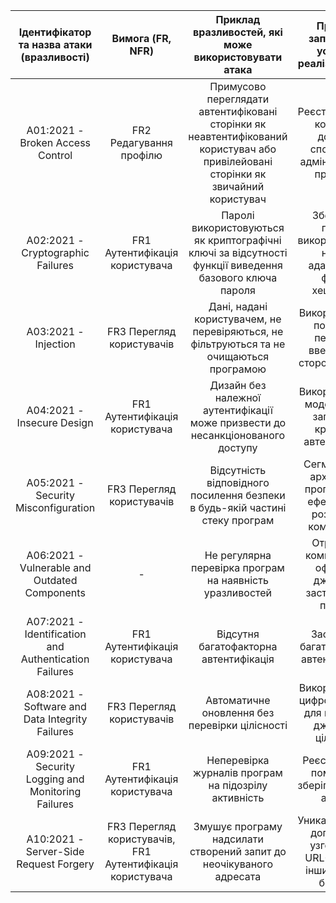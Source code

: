 | Ідентифікатор та назва атаки (вразливості) | Вимога (FR, NFR) | Приклад вразливостей, які може використовувати атака | Приклад запобігання успішної реалізації атаки |
|:-----------------------------------------:|:----------------:|:----------------------------------------------------:|:-----------------------------------------------:|
| A01:2021 - Broken Access Control          | FR2 Редагування профілю | Примусово переглядати автентифіковані сторінки як неавтентифікований користувач або привілейовані сторінки як звичайний користувач | Реєстрація збоїв контролю доступу, сповіщення адміністраторів при збоях |
| A02:2021 - Cryptographic Failures        | FR1 Аутентифікація користувача | Паролі використовуються як криптографічні ключі за відсутності функції виведення базового ключа пароля | Зберігайте паролі, використовуючи надійні адаптивні та функції хешування |
| A03:2021 - Injection                      | FR3 Перегляд користувачів | Дані, надані користувачем, не перевіряються, не фільтруються та не очищаються програмою | Використовуйте позитивну перевірку введення на стороні сервера |
| A04:2021 - Insecure Design                | FR1 Аутентифікація користувача | Дизайн без належної аутентифікації може призвести до несанкціонованого доступу | Використовуйте моделювання загроз для критичної автентифікації |
| A05:2021 - Security Misconfiguration     | FR3 Перегляд користувачів | Відсутність відповідного посилення безпеки в будь-якій частині стеку програм | Сегментована архітектура програми для ефективного розділення компонентів |
| A06:2021 - Vulnerable and Outdated Components | - | Не регулярна перевірка програм на наявність уразливостей | Отримуйте компоненти з офіційних джерел та застосовуйте підписи |
| A07:2021 - Identification and Authentication Failures | FR1 Аутентифікація користувача | Відсутня багатофакторна автентифікація | Застосуйте багатофакторну автентифікацію |
| A08:2021 - Software and Data Integrity Failures | FR3 Перегляд користувачів | Автоматичне оновлення без перевірки цілісності | Використовуйте цифрові підписи для перевірки джерел та цілісності |
| A09:2021 - Security Logging and Monitoring Failures | FR1 Аутентифікація користувача | Неперевірка журналів програм на підозрілу активність | Реєструйте всі помилки та зберігайте їх для аналізу |
| A10:2021 - Server-Side Request Forgery    | FR3 Перегляд користувачів, FR1 Аутентифікація користувача | Змушує програму надсилати створений запит до неочікуваного адресата | Уникайте атак за допомогою узгоджених URL-адрес та інших заходів безпеки |
